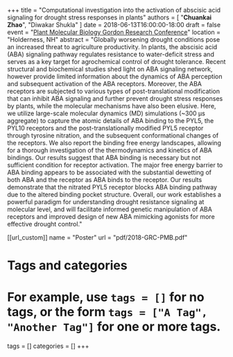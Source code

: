 +++
title = "Computational investigation into the activation of abscisic acid signaling for drought stress responses in plants"
authors = [ "**Chuankai Zhao**", "Diwakar Shukla" ]
date = 2018-06-13T16:00:00-18:00
draft = false
event = "[Plant Molecular Biology Gordon Research Conference](https://www.grc.org/plant-molecular-biology-conference/2018/)"
location = "Holderness, NH"
abstract    = "Globally worsening drought conditions pose an increased threat to agriculture productivity. In plants, the abscisic acid (ABA) signaling pathway regulates resistance to water-deficit stress and serves as a key target for agrochemical control of drought tolerance. Recent structural and biochemical studies shed light on ABA signaling network, however provide limited information about the dynamics of ABA perception and subsequent activation of the ABA receptors. Moreover, the ABA receptors are subjected to various types of post-translational modification that can inhibit ABA signaling and further prevent drought stress responses by plants, while the molecular mechanisms have also been elusive. Here, we utilize large-scale molecular dynamics (MD) simulations (~300 μs aggregate) to capture the atomic details of ABA binding to the PYL5, the PYL10 receptors and the post-translationally modified PYL5 receptor through tyrosine nitration, and the subsequent conformational changes of the receptors. We also report the binding free energy landscapes, allowing for a thorough investigation of the thermodynamics and kinetics of ABA bindings. Our results suggest that ABA binding is necessary but not sufficient condition for receptor activation. The major free energy barrier to ABA binding appears to be associated with the substantial dewetting of both ABA and the receptor as ABA binds to the receptor. Our results demonstrate that the nitrated PYL5 receptor blocks ABA binding pathway due to the altered binding pocket structure. Overall, our work establishes a powerful paradigm for understanding drought resistance signaling at molecular level, and will facilitate informed genetic manipulation of ABA receptors and improved design of new ABA mimicking agonists for more effective drought control."

[[url_custom]]
  name = "Poster"
  url  = "pdf/2018-GRC-PMB.pdf"

# Tags and categories
# For example, use `tags = []` for no tags, or the form `tags = ["A Tag", "Another Tag"]` for one or more tags.
tags = []
categories = []
+++
